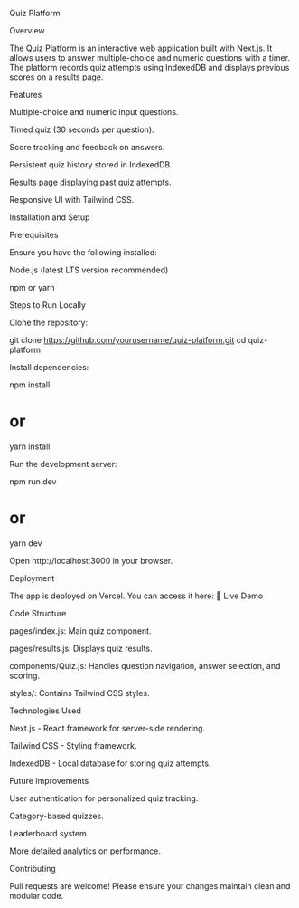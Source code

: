 Quiz Platform

Overview

The Quiz Platform is an interactive web application built with Next.js. It allows users to answer multiple-choice and numeric questions with a timer. The platform records quiz attempts using IndexedDB and displays previous scores on a results page.

Features

Multiple-choice and numeric input questions.

Timed quiz (30 seconds per question).

Score tracking and feedback on answers.

Persistent quiz history stored in IndexedDB.

Results page displaying past quiz attempts.

Responsive UI with Tailwind CSS.

Installation and Setup

Prerequisites

Ensure you have the following installed:

Node.js (latest LTS version recommended)

npm or yarn

Steps to Run Locally

Clone the repository:

git clone https://github.com/yourusername/quiz-platform.git
cd quiz-platform

Install dependencies:

npm install
# or
yarn install

Run the development server:

npm run dev
# or
yarn dev

Open http://localhost:3000 in your browser.

Deployment

The app is deployed on Vercel. You can access it here:
🔗 Live Demo

Code Structure

pages/index.js: Main quiz component.

pages/results.js: Displays quiz results.

components/Quiz.js: Handles question navigation, answer selection, and scoring.

styles/: Contains Tailwind CSS styles.

Technologies Used

Next.js - React framework for server-side rendering.

Tailwind CSS - Styling framework.

IndexedDB - Local database for storing quiz attempts.

Future Improvements

User authentication for personalized quiz tracking.

Category-based quizzes.

Leaderboard system.

More detailed analytics on performance.

Contributing

Pull requests are welcome! Please ensure your changes maintain clean and modular code.
